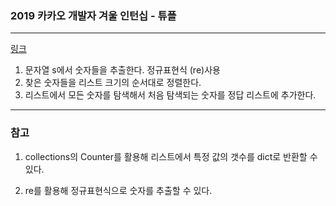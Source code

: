 ### 2019 카카오 개발자 겨울 인턴십 - 튜플
___

[링크](https://programmers.co.kr/learn/courses/30/lessons/64065)

1. 문자열 s에서 숫자들을 추출한다. 정규표현식 (re)사용
2. 찾은 숫자들을 리스트 크기의 순서대로 정렬한다.
3. 리스트에서 모든 숫자를 탐색해서 처음 탐색되는 숫자를 정답 리스트에 추가한다.

___
### 참고

1. collections의 Counter를 활용해 리스트에서 특정 값의 갯수를 dict로 반환할 수 있다.

2. re를 활용해 정규표현식으로 숫자를 추출할 수 있다.